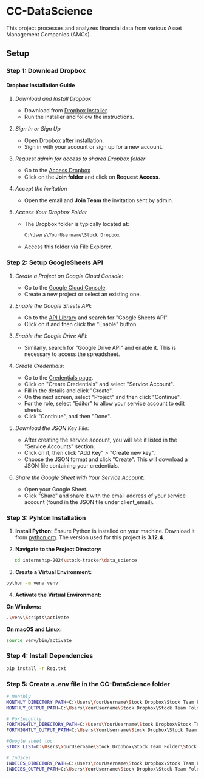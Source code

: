 # CC-DataScience

This project processes and analyzes financial data from various Asset Management Companies (AMCs).

## Setup

### Step 1: Download Dropbox
#### Dropbox Installation Guide
1. *Download and Install Dropbox*
   - Download from [Dropbox Installer](https://www.dropbox.com/install).
   - Run the installer and follow the instructions.

2. *Sign In or Sign Up*
   - Open Dropbox after installation.
   - Sign in with your account or sign up for a new account.

3. *Request admin for access to shared Dropbox folder*
   - Go to the [Access Dropbox](https://www.dropbox.com/scl/fo/y1cseq4iio52zqoo64bgp/AEqUStxuXZmhSTuKgbNJ8Ds?rlkey=a5txsbjl1yfvfroamvwu4jxs7&st=mrydstpm&dl=0)
   - Click on the **Join folder** and click on **Request Access**.

4. *Accept the invitation*
   - Open the email and **Join Team** the invitation sent by admin.
   
5. *Access Your Dropbox Folder*
   - The Dropbox folder is typically located at:
     ```bash
     C:\Users\YourUsername\Stock Dropbox
     ```
   - Access this folder via File Explorer.

### Step 2: Setup GoogleSheets API

1. *Create a Project on Google Cloud Console*:
   - Go to the [Google Cloud Console](https://console.cloud.google.com/).
   - Create a new project or select an existing one.

2. *Enable the Google Sheets API*:
   - Go to the [API Library](https://console.cloud.google.com/apis/library) and search for "Google Sheets API".
   - Click on it and then click the "Enable" button.

3. *Enable the Google Drive API*:
   - Similarly, search for "Google Drive API" and enable it. This is necessary to access the spreadsheet.

4. *Create Credentials*:
   - Go to the [Credentials page](https://console.cloud.google.com/apis/credentials).
   - Click on "Create Credentials" and select "Service Account".
   - Fill in the details and click "Create".
   - On the next screen, select "Project" and then click "Continue".
   - For the role, select "Editor" to allow your service account to edit sheets.
   - Click "Continue", and then "Done".

5. *Download the JSON Key File*:
   - After creating the service account, you will see it listed in the "Service Accounts" section.
   - Click on it, then click "Add Key" > "Create new key".
   - Choose the JSON format and click "Create". This will download a JSON file containing your credentials.

6. *Share the Google Sheet with Your Service Account*:
   - Open your Google Sheet.
   - Click "Share" and share it with the email address of your service account (found in the JSON file under client_email).

### Step 3: Pyhton Installation

1. **Install Python:** 
   Ensure Python is installed on your machine. Download it from [python.org](https://www.python.org/). The version used for this project is **3.12.4**.

2. **Navigate to the Project Directory:**
```bash
   cd internship-2024\stock-tracker\data_science
```
3. **Create a Virtual Environment:**
```bash
python -m venv venv
```
4. **Activate the Virtual Environment:**

**On Windows:**
```bash
.\venv\Scripts\activate
```
**On macOS and Linux:**
```bash
source venv/bin/activate
```

### Step 4: Install Dependencies 
```bash
pip install -r Req.txt
```

### Step 5: Create a .env file in the CC-DataScience folder
```bash
# Monthly
MONTHLY_DIRECTORY_PATH=C:\Users\YourUsername\Stock Dropbox\Stock Team Folder\RAW\2024\Monthly
MONTHLY_OUTPUT_PATH=C:\Users\YourUsername\Stock Dropbox\Stock Team Folder\Output\Monthly_Output

# Fortnightly
FORTNIGHTLY_DIRECTORY_PATH=C:\Users\YourUsername\Stock Dropbox\Stock Team Folder\RAW\2024\Fortnightly
FORTNIGHTLY_OUTPUT_PATH=C:\Users\YourUsername\Stock Dropbox\Stock Team Folder\Output\Fortnightly_Output

#Google sheet loc
STOCK_LIST=C:\Users\YourUsername\Stock Dropbox\Stock Team Folder\Stock List

# Indices
INDICES_DIRECTORY_PATH=C:\Users\YourUsername\Stock Dropbox\Stock Team Folder\RAW\indices_data
INDICES_OUTPUT_PATH=C:\Users\YourUsername\Stock Dropbox\Stock Team Folder\Output\index
```
